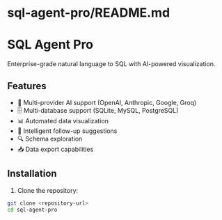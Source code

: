 # sql-agent-pro/README.md
# SQL Agent Pro

Enterprise-grade natural language to SQL with AI-powered visualization.

## Features

- 🤖 Multi-provider AI support (OpenAI, Anthropic, Google, Groq)
- 🗄️ Multi-database support (SQLite, MySQL, PostgreSQL)  
- 📊 Automated data visualization
- 💬 Intelligent follow-up suggestions
- 🔍 Schema exploration
- 📥 Data export capabilities

## Installation

1. Clone the repository:
```bash
git clone <repository-url>
cd sql-agent-pro
